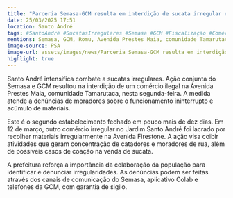 ```yaml
---
title: "Parceria Semasa-GCM resulta em interdição de sucata irregular em Santo André"
date: 25/03/2025 17:51
location: Santo André
tags: #SantoAndré #SucatasIrregulares #Semasa #GCM #Fiscalização #ComércioIlegal #Denúncia #SegurançaUrbana #MeioAmbiente #OrdemPública #abc360noticias
mentions: Semasa, GCM, Romu, Avenida Prestes Maia, comunidade Tamarutaca, Rua Quatorze de Junho, Jardim Santo André, Avenida Firestone, Casa Branca, Colab.
image-source: PSA
image-url: assets/images/news/Parceria Semasa-GCM resulta em interdição de sucata irregular em Santo André.jpg
highlight: true
---
```


Santo André intensifica combate a sucatas irregulares. Ação conjunta do Semasa e GCM resultou na interdição de um comércio ilegal na Avenida Prestes Maia, comunidade Tamarutaca, nesta segunda-feira. A medida atende a denúncias de moradores sobre o funcionamento ininterrupto e acúmulo de materiais.

Este é o segundo estabelecimento fechado em pouco mais de dez dias. Em 12 de março, outro comércio irregular no Jardim Santo André foi lacrado por recolher materiais irregularmente na Avenida Firestone. A ação visa coibir atividades que geram concentração de catadores e moradores de rua, além de possíveis casos de coação na venda de sucata.

A prefeitura reforça a importância da colaboração da população para identificar e denunciar irregularidades. As denúncias podem ser feitas através dos canais de comunicação do Semasa, aplicativo Colab e telefones da GCM, com garantia de sigilo.
